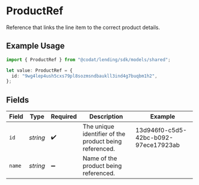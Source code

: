 # ProductRef

Reference that links the line item to the correct product details.

## Example Usage

```typescript
import { ProductRef } from "@codat/lending/sdk/models/shared";

let value: ProductRef = {
  id: "9wg4lep4ush5cxs79pl8sozmsndbaukll3ind4g7buqbm1h2",
};
```

## Fields

| Field                                                  | Type                                                   | Required                                               | Description                                            | Example                                                |
| ------------------------------------------------------ | ------------------------------------------------------ | ------------------------------------------------------ | ------------------------------------------------------ | ------------------------------------------------------ |
| `id`                                                   | *string*                                               | :heavy_check_mark:                                     | The unique identifier of the product being referenced. | 13d946f0-c5d5-42bc-b092-97ece17923ab                   |
| `name`                                                 | *string*                                               | :heavy_minus_sign:                                     | Name of the product being referenced.                  |                                                        |
